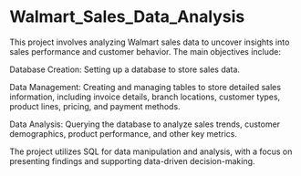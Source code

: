 # Walmart_Sales_Data_Analysis

This project involves analyzing Walmart sales data to uncover insights into sales performance and customer behavior. The main objectives include:

Database Creation: Setting up a database to store sales data.

Data Management: Creating and managing tables to store detailed sales information, including invoice details, branch locations, customer types, product lines, pricing, and payment methods.

Data Analysis: Querying the database to analyze sales trends, customer demographics, product performance, and other key metrics.

 
The project utilizes SQL for data manipulation and analysis, with a focus on presenting findings and supporting data-driven decision-making.
